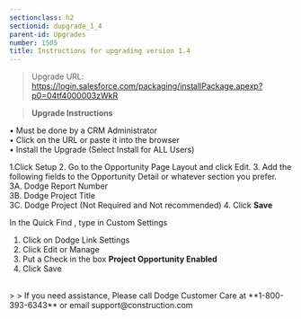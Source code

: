 ```yaml
---
sectionclass: h2
sectionid: dupgrade_1_4
parent-id: Upgrades
number: 1505
title: Instructions for upgrading version 1.4 
---
```


> Upgrade URL:   https://login.salesforce.com/packaging/installPackage.apexp?p0=04tf4000003zWkR

> **Upgrade Instructions**

•	Must be done by a CRM Administrator <br>
•	Click on the URL or paste it into the browser <br>
•	Install the Upgrade (Select Install for ALL Users) <br>

>
1.Click Setup
2.	Go to the Opportunity Page Layout and click Edit.
3.	Add the following fields to the Opportunity Detail or whatever section you prefer.
<br>3A.	Dodge Report Number
<br>3B. Dodge Project Title
<br>3C. Dodge Project (Not Required and Not recommended)
4.	Click **Save**<br>
>

In the Quick Find , type in Custom Settings
1.  Click on Dodge Link Settings
2.  Click Edit or Manage
3.  Put a Check in the box **Project Opportunity Enabled**
4.  Click Save

<br>
>
> If you need assistance, Please call Dodge Customer Care at **1-800-393-6343** or email support@construction.com
